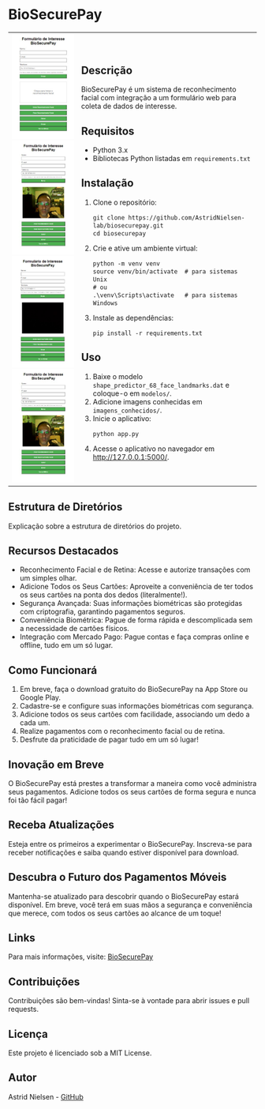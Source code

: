 # BioSecurePay

<table>
  <tr>
    <td>
      <img src="https://raw.githubusercontent.com/AstridNielsen-lab/BioSecurePay.github.io/master/app 3.jpg" alt="BioSecurePay App">
      <img src="https://raw.githubusercontent.com/AstridNielsen-lab/BioSecurePay.github.io/master/app.jpg" alt="BioSecurePay App">
      <img src="https://raw.githubusercontent.com/AstridNielsen-lab/BioSecurePay.github.io/master/app 2.jpg" alt="BioSecurePay App">
      <img src="https://raw.githubusercontent.com/AstridNielsen-lab/BioSecurePay.github.io/master/app.jpg" alt="BioSecurePay App">
    </td>
    <td>

<h2>Descrição</h2>
<p>BioSecurePay é um sistema de reconhecimento facial com integração a um formulário web para coleta de dados de interesse.</p>

<h2>Requisitos</h2>
<ul>
  <li>Python 3.x</li>
  <li>Bibliotecas Python listadas em <code>requirements.txt</code></li>
</ul>

<h2>Instalação</h2>
<ol>
  <li>Clone o repositório:</li>
  <pre><code>git clone https://github.com/AstridNielsen-lab/biosecurepay.git
cd biosecurepay</code></pre>

  <li>Crie e ative um ambiente virtual:</li>
  <pre><code>python -m venv venv
source venv/bin/activate  # para sistemas Unix
# ou
.\venv\Scripts\activate   # para sistemas Windows</code></pre>

  <li>Instale as dependências:</li>
  <pre><code>pip install -r requirements.txt</code></pre>
</ol>

<h2>Uso</h2>
<ol>
  <li>Baixe o modelo <code>shape_predictor_68_face_landmarks.dat</code> e coloque-o em <code>modelos/</code>.</li>
  <li>Adicione imagens conhecidas em <code>imagens_conhecidos/</code>.</li>
  <li>Inicie o aplicativo:</li>
  <pre><code>python app.py</code></pre>
  <li>Acesse o aplicativo no navegador em <a href="http://127.0.0.1:5000/" target="_blank">http://127.0.0.1:5000/</a>.</li>
</ol>

</td>
  </tr>
</table>

<h2>Estrutura de Diretórios</h2>
<p>Explicação sobre a estrutura de diretórios do projeto.</p>

<h2>Recursos Destacados</h2>
<ul>
  <li>Reconhecimento Facial e de Retina: Acesse e autorize transações com um simples olhar.</li>
  <li>Adicione Todos os Seus Cartões: Aproveite a conveniência de ter todos os seus cartões na ponta dos dedos (literalmente!).</li>
  <li>Segurança Avançada: Suas informações biométricas são protegidas com criptografia, garantindo pagamentos seguros.</li>
  <li>Conveniência Biométrica: Pague de forma rápida e descomplicada sem a necessidade de cartões físicos.</li>
  <li>Integração com Mercado Pago: Pague contas e faça compras online e offline, tudo em um só lugar.</li>
</ul>

<h2>Como Funcionará</h2>
<ol>
  <li>Em breve, faça o download gratuito do BioSecurePay na App Store ou Google Play.</li>
  <li>Cadastre-se e configure suas informações biométricas com segurança.</li>
  <li>Adicione todos os seus cartões com facilidade, associando um dedo a cada um.</li>
  <li>Realize pagamentos com o reconhecimento facial ou de retina.</li>
  <li>Desfrute da praticidade de pagar tudo em um só lugar!</li>
</ol>

<h2>Inovação em Breve</h2>
<p>O BioSecurePay está prestes a transformar a maneira como você administra seus pagamentos. Adicione todos os seus cartões de forma segura e nunca foi tão fácil pagar!</p>

<h2>Receba Atualizações</h2>
<p>Esteja entre os primeiros a experimentar o BioSecurePay. Inscreva-se para receber notificações e saiba quando estiver disponível para download.</p>

<h2>Descubra o Futuro dos Pagamentos Móveis</h2>
<p>Mantenha-se atualizado para descobrir quando o BioSecurePay estará disponível. Em breve, você terá em suas mãos a segurança e conveniência que merece, com todos os seus cartões ao alcance de um toque!</p>

<h2>Links</h2>
<p>Para mais informações, visite: <a href="https://radiotatuapefm.wixsite.com/biosecurepay" target="_blank">BioSecurePay</a></p>

<h2>Contribuições</h2>
<p>Contribuições são bem-vindas! Sinta-se à vontade para abrir issues e pull requests.</p>

<h2>Licença</h2>
<p>Este projeto é licenciado sob a MIT License.</p>

<h2>Autor</h2>
<p>Astrid Nielsen - <a href="https://github.com/AstridNielsen-lab" target="_blank">GitHub</a></p>
